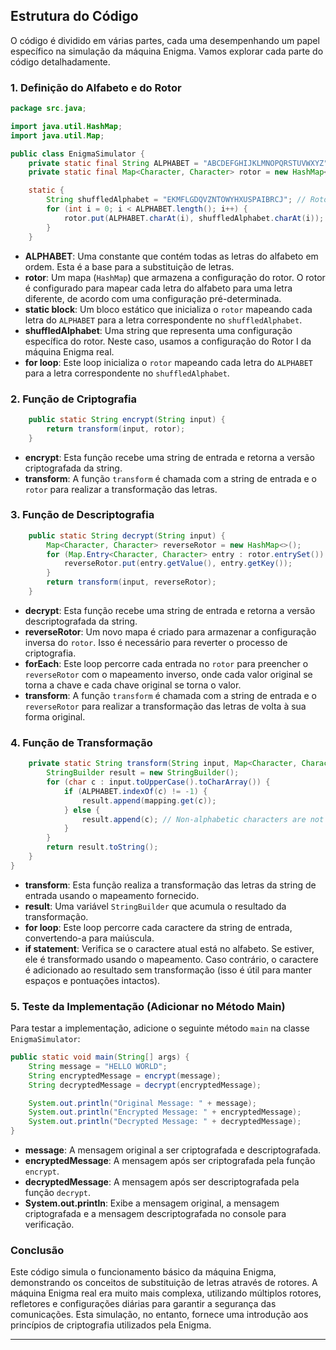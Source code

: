 ## Estrutura do Código

O código é dividido em várias partes, cada uma desempenhando um papel específico na simulação da máquina Enigma. Vamos explorar cada parte do código detalhadamente.

### 1. Definição do Alfabeto e do Rotor

```java
package src.java;

import java.util.HashMap;
import java.util.Map;

public class EnigmaSimulator {
    private static final String ALPHABET = "ABCDEFGHIJKLMNOPQRSTUVWXYZ";
    private static final Map<Character, Character> rotor = new HashMap<>();

    static {
        String shuffledAlphabet = "EKMFLGDQVZNTOWYHXUSPAIBRCJ"; // Rotor I configuration
        for (int i = 0; i < ALPHABET.length(); i++) {
            rotor.put(ALPHABET.charAt(i), shuffledAlphabet.charAt(i));
        }
    }
```

- **ALPHABET**: Uma constante que contém todas as letras do alfabeto em ordem. Esta é a base para a substituição de letras.
- **rotor**: Um mapa (`HashMap`) que armazena a configuração do rotor. O rotor é configurado para mapear cada letra do alfabeto para uma letra diferente, de acordo com uma configuração pré-determinada.
- **static block**: Um bloco estático que inicializa o `rotor` mapeando cada letra do `ALPHABET` para a letra correspondente no `shuffledAlphabet`.
- **shuffledAlphabet**: Uma string que representa uma configuração específica do rotor. Neste caso, usamos a configuração do Rotor I da máquina Enigma real.
- **for loop**: Este loop inicializa o `rotor` mapeando cada letra do `ALPHABET` para a letra correspondente no `shuffledAlphabet`.

### 2. Função de Criptografia

```java
    public static String encrypt(String input) {
        return transform(input, rotor);
    }
```

- **encrypt**: Esta função recebe uma string de entrada e retorna a versão criptografada da string.
- **transform**: A função `transform` é chamada com a string de entrada e o `rotor` para realizar a transformação das letras.

### 3. Função de Descriptografia

```java
    public static String decrypt(String input) {
        Map<Character, Character> reverseRotor = new HashMap<>();
        for (Map.Entry<Character, Character> entry : rotor.entrySet()) {
            reverseRotor.put(entry.getValue(), entry.getKey());
        }
        return transform(input, reverseRotor);
    }
```

- **decrypt**: Esta função recebe uma string de entrada e retorna a versão descriptografada da string.
- **reverseRotor**: Um novo mapa é criado para armazenar a configuração inversa do `rotor`. Isso é necessário para reverter o processo de criptografia.
- **forEach**: Este loop percorre cada entrada no `rotor` para preencher o `reverseRotor` com o mapeamento inverso, onde cada valor original se torna a chave e cada chave original se torna o valor.
- **transform**: A função `transform` é chamada com a string de entrada e o `reverseRotor` para realizar a transformação das letras de volta à sua forma original.

### 4. Função de Transformação

```java
    private static String transform(String input, Map<Character, Character> mapping) {
        StringBuilder result = new StringBuilder();
        for (char c : input.toUpperCase().toCharArray()) {
            if (ALPHABET.indexOf(c) != -1) {
                result.append(mapping.get(c));
            } else {
                result.append(c); // Non-alphabetic characters are not transformed
            }
        }
        return result.toString();
    }
}
```

- **transform**: Esta função realiza a transformação das letras da string de entrada usando o mapeamento fornecido.
- **result**: Uma variável `StringBuilder` que acumula o resultado da transformação.
- **for loop**: Este loop percorre cada caractere da string de entrada, convertendo-a para maiúscula.
- **if statement**: Verifica se o caractere atual está no alfabeto. Se estiver, ele é transformado usando o mapeamento. Caso contrário, o caractere é adicionado ao resultado sem transformação (isso é útil para manter espaços e pontuações intactos).

### 5. Teste da Implementação (Adicionar no Método Main)

Para testar a implementação, adicione o seguinte método `main` na classe `EnigmaSimulator`:

```java
public static void main(String[] args) {
    String message = "HELLO WORLD";
    String encryptedMessage = encrypt(message);
    String decryptedMessage = decrypt(encryptedMessage);

    System.out.println("Original Message: " + message);
    System.out.println("Encrypted Message: " + encryptedMessage);
    System.out.println("Decrypted Message: " + decryptedMessage);
}
```

- **message**: A mensagem original a ser criptografada e descriptografada.
- **encryptedMessage**: A mensagem após ser criptografada pela função `encrypt`.
- **decryptedMessage**: A mensagem após ser descriptografada pela função `decrypt`.
- **System.out.println**: Exibe a mensagem original, a mensagem criptografada e a mensagem descriptografada no console para verificação.

### Conclusão

Este código simula o funcionamento básico da máquina Enigma, demonstrando os conceitos de substituição de letras através de rotores. A máquina Enigma real era muito mais complexa, utilizando múltiplos rotores, refletores e configurações diárias para garantir a segurança das comunicações. Esta simulação, no entanto, fornece uma introdução aos princípios de criptografia utilizados pela Enigma.

---
